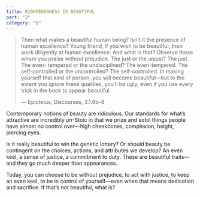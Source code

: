 ```yaml
---
title: RIGHTEOUSNESS IS BEAUTIFUL
part: "2"
category: "5"
---
```


> Then what makes a beautiful human being? Isn’t it the presence of human excellence? Young friend, if you wish to be beautiful, then work diligently at human excellence. And what is that? Observe those whom you praise without prejudice. The just or the unjust? The just. The even- tempered or the undisciplined? The even-tempered. The self-controlled or the uncontrolled? The self-controlled. In making yourself that kind of person, you will become beautiful—but to the extent you ignore these qualities, you’ll be ugly, even if you use every trick in the book to appear beautiful.
>
> — Epictetus, Discourses, 3.1.6b–9

Contemporary notions of beauty are ridiculous. Our standards for what’s attractive are incredibly _un_-Stoic in that we prize and extol things people have almost no control over—high cheekbones, complexion, height, piercing eyes.

Is it really beautiful to win the genetic lottery? Or should beauty be contingent on the choices, actions, and attributes we develop? An even keel, a sense of justice, a commitment to duty. These are beautiful traits—and they go much deeper than appearances.

Today, you can choose to be without prejudice, to act with justice, to keep an even keel, to be in control of yourself—even when that means dedication and sacrifice. If that’s not beautiful, what is?
